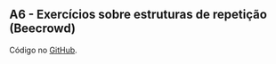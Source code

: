 ## A6 - Exercícios sobre estruturas de repetição (Beecrowd)

Código no [GitHub](https://github.com/joao-vitorg/sistemas-para-internet/tree/main/1-semestre/logica-programacao/A5).
